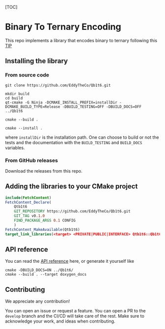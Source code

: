 [TOC]

# Binary To Ternary Encoding

This repo implements a library that encodes binary to ternary following this [TIP](https://github.com/iotaledger/tips/blob/main/tips/TIP-0005/tip-0005.md)

## Installing the library 

### From source code
```
git clone https://github.com/EddyTheCo/Qb1t6.git 

mkdir build
cd build
qt-cmake -G Ninja -DCMAKE_INSTALL_PREFIX=installDir -DCMAKE_BUILD_TYPE=Release -DBUILD_TESTING=OFF -DBUILD_DOCS=OFF ../Qb1t6

cmake --build . 

cmake --install . 
```
where `installDir` is the installation path.
One can choose to build or not the tests and the documentation with the `BUILD_TESTING` and `BUILD_DOCS` variables.

### From GitHub releases
Download the releases from this repo. 

## Adding the libraries to your CMake project 

```CMake
include(FetchContent)
FetchContent_Declare(
	Qtb1t6	
	GIT_REPOSITORY https://github.com/EddyTheCo/Qb1t6.git
	GIT_TAG v0.1.0 
	FIND_PACKAGE_ARGS 0.1 CONFIG  
	)
FetchContent_MakeAvailable(Qtb1t6)
target_link_libraries(<target> <PRIVATE|PUBLIC|INTERFACE> Qtb1t6::Qb1t6)
```

## API reference

You can read the [API reference](https://eddytheco.github.io/Qb1t6/) here, or generate it yourself like
```
cmake -DBUILD_DOCS=ON ../Qb1t6/
cmake --build . --target doxygen_docs
```

## Contributing

We appreciate any contribution!


You can open an issue or request a feature.
You can open a PR to the `develop` branch and the CI/CD will take care of the rest.
Make sure to acknowledge your work, and ideas when contributing.
